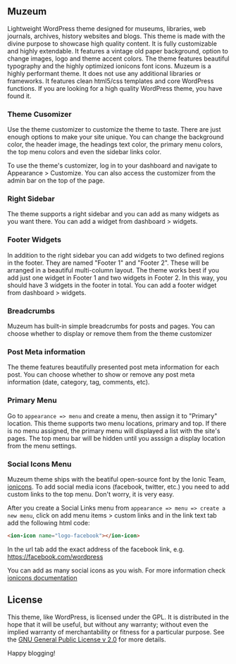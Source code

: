 ## Muzeum

Lightweight WordPress theme designed for museums, libraries, web journals, archives, history websites and blogs. This theme is made with the divine purpose to showcase high quality content. It is fully customizable and highly extendable. It features a vintage old paper background, option to change images, logo and theme accent colors. The theme features beautiful typography and the highly optimized ionicons font icons. Muzeum is a highly performant theme. It does not use any additional libraries or frameworks. It features clean html5/css templates and core WordPress functions. If you are looking for a high quality WordPress theme, you have found it.

### Theme Cusomizer
Use the theme customizer to customize the theme to taste. There are just enough options to make your site unique. You can change the background color, the header image, the headings text color, the primary menu colors, the top menu colors and even the sidebar links color.

To use the theme's customizer, log in to your dashboard and navigate to Appearance > Customize. You can also access the customizer from the admin bar on the top of the page.

### Right Sidebar
The theme supports a right sidebar and you can add as many widgets as you want there. You can add a widget from dashboard > widgets.

### Footer Widgets
In addition to the right sidebar you can add widgets to two defined regions in the footer. They are named "Footer 1" and "Footer 2". These will be arranged in a beautiful multi-column layout. The theme works best if you add just one widget in Footer 1 and two widgets in Footer 2. In this way, you should have 3 widgets in the footer in total. You can add a footer widget from dashboard > widgets.

### Breadcrumbs
Muzeum has built-in simple breadcrumbs for posts and pages. You can choose whether to display or remove them from the theme customizer

### Post Meta information
The theme features beautifully presented post meta information for each post. You can choose whether to show or remove any post meta information (date, category, tag, comments, etc).

### Primary Menu

Go to `appearance => menu` and create a menu, then assign it to "Primary" location. This theme supports two menu locations, primary and top. If there is no menu assigned, the primary menu will displayed a list with the site's pages. The top menu bar will be hidden until you asssign a display location from the menu settings.
### Social Icons Menu
Muzeum theme ships with the beatiful open-source font by the Ionic Team, [ionicons](https://ionicons.com/). To add social media icons (facebook, twitter, etc.) you need to add custom links to the top menu. Don't worry, it is very easy.

After you create a Social Links menu from `appearance => menu => create a new menu`, click on add menu items > custom links and in the link text tab add the following html code:

```html
<ion-icon name="logo-facebook"></ion-icon>
```

In the url tab add the exact address of the facebook link, e.g. https://facebook.com/wordpress

You can add as many social icons as you wish. For more information check [ionicons documentation](https://ionicons.com/)

## License
This theme, like WordPress, is licensed under the GPL.
It is distributed in the hope that it will be useful,
but without any warranty; without even the implied warranty of
merchantability or fitness for a particular purpose. See the
[GNU General Public License v 2.0](http://www.gnu.org/licenses/gpl-2.0.html) for more details.

Happy blogging!